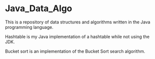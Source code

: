 # Java_Data_Algo

  This is a repository of data structures and algorithms written in the Java programming language. 
  
  Hashtable is my Java implementation of a hashtable while not using the JDK.  
  
  Bucket sort is an implementation of the Bucket Sort search algorithm.
  
  
